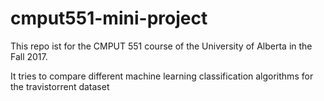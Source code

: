 # cmput551-mini-project

This repo ist for the CMPUT 551 course of the University of Alberta in the Fall 2017. 

It tries to compare different machine learning classification algorithms for the travistorrent dataset
